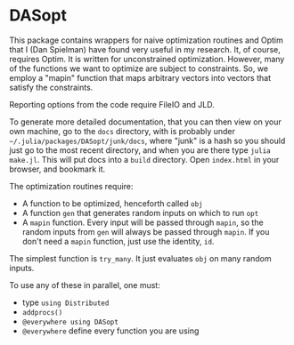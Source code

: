 # DASopt

This package contains wrappers for naive optimization routines and Optim that I (Dan Spielman) have found very useful in my research.  It, of course, requires Optim.
It is written for unconstrained optimization.  However, many of the functions we want to optimize are subject to constraints. So, we employ a "mapin" function that maps arbitrary vectors into vectors that satisfy the constraints.

Reporting options from the code require FileIO and JLD.

To generate more detailed documentation, that you can then view on your own machine,
go to the `docs` directory, with is probably under `~/.julia/packages/DASopt/junk/docs`, 
where "junk" is a hash so you should just go to the most recent directory,
and when you are there type `julia make.jl`.
This will put docs into a `build` directory.
Open `index.html` in your browser, and bookmark it.


The optimization routines require:
* A function to be optimized, henceforth called `obj`
* A function `gen` that generates random inputs on which to run `opt`
* A `mapin` function.  Every input will be passed through `mapin`, so the random inputs from `gen` will always be passed through `mapin`. If you don't need a `mapin` function, just use the identity, `id`.

The simplest function is `try_many`.
It just evaluates `obj` on many random inputs.

To use any of these in parallel, one must:
- type `using Distributed`
- `addprocs()`
- `@everywhere using DASopt`
-  `@everywhere` define every function you are using
